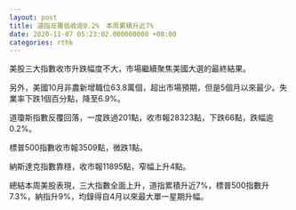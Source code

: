 ```yaml
---
layout: post
title: 道指反覆低收逾0.2%　本周累積升近7%
date: 2020-11-07 05:23:02.000000000 +08:00
categories: rthk
---
```


美股三大指數收市升跌幅度不大，市場繼續聚焦美國大選的最終結果。

另外，美國10月非農新增職位63.8萬個，超出市場預期，但是5個月以來最少。失業率下跌1個百分點，降至6.9%。

道瓊斯指數反覆回落，一度跌過201點，收市報28323點，下跌66點，跌幅逾0.2%。

標普500指數收市報3509點，微跌1點。

納斯達克指數靠穩，收市報11895點，窄幅上升4點。

總結本周美股表現，三大指數全面上升，道指累積升近7%，標普500指數升7.3%，納指升9%，均錄得自4月以來最大單一星期升幅。
